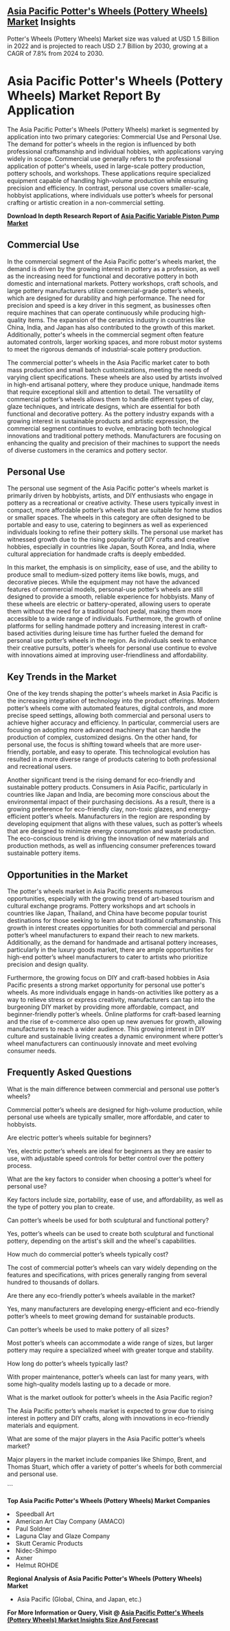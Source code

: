 <h2><a href="https://www.verifiedmarketreports.com/download-sample/?rid=349640&amp;utm_source=Github-Feb&amp;utm_medium=225" target="_blank">Asia Pacific Potter's Wheels (Pottery Wheels) Market</a> Insights</h2><p>Potter's Wheels (Pottery Wheels) Market size was valued at USD 1.5 Billion in 2022 and is projected to reach USD 2.7 Billion by 2030, growing at a CAGR of 7.8% from 2024 to 2030.</p><p><h1>Asia Pacific Potter's Wheels (Pottery Wheels) Market Report By Application</h1> <p>The Asia Pacific Potter's Wheels (Pottery Wheels) market is segmented by application into two primary categories: Commercial Use and Personal Use. The demand for potter's wheels in the region is influenced by both professional craftsmanship and individual hobbies, with applications varying widely in scope. Commercial use generally refers to the professional application of potter's wheels, used in large-scale pottery production, pottery schools, and workshops. These applications require specialized equipment capable of handling high-volume production while ensuring precision and efficiency. In contrast, personal use covers smaller-scale, hobbyist applications, where individuals use potter’s wheels for personal crafting or artistic creation in a non-commercial setting. <p><strong>Download In depth Research Report of <a href="https://www.verifiedmarketreports.com/download-sample/?rid=236118&amp;utm_source=Pulse-Dec&amp;utm_medium=225" target="_blank">Asia Pacific Variable Piston Pump Market</a></strong></p></p> <h2>Commercial Use</h2> <p>In the commercial segment of the Asia Pacific potter's wheels market, the demand is driven by the growing interest in pottery as a profession, as well as the increasing need for functional and decorative pottery in both domestic and international markets. Pottery workshops, craft schools, and large pottery manufacturers utilize commercial-grade potter’s wheels, which are designed for durability and high performance. The need for precision and speed is a key driver in this segment, as businesses often require machines that can operate continuously while producing high-quality items. The expansion of the ceramics industry in countries like China, India, and Japan has also contributed to the growth of this market. Additionally, potter's wheels in the commercial segment often feature automated controls, larger working spaces, and more robust motor systems to meet the rigorous demands of industrial-scale pottery production. <p>The commercial potter's wheels in the Asia Pacific market cater to both mass production and small batch customizations, meeting the needs of varying client specifications. These wheels are also used by artists involved in high-end artisanal pottery, where they produce unique, handmade items that require exceptional skill and attention to detail. The versatility of commercial potter’s wheels allows them to handle different types of clay, glaze techniques, and intricate designs, which are essential for both functional and decorative pottery. As the pottery industry expands with a growing interest in sustainable products and artistic expression, the commercial segment continues to evolve, embracing both technological innovations and traditional pottery methods. Manufacturers are focusing on enhancing the quality and precision of their machines to support the needs of diverse customers in the ceramics and pottery sector.</p> <h2>Personal Use</h2> <p>The personal use segment of the Asia Pacific potter's wheels market is primarily driven by hobbyists, artists, and DIY enthusiasts who engage in pottery as a recreational or creative activity. These users typically invest in compact, more affordable potter’s wheels that are suitable for home studios or smaller spaces. The wheels in this category are often designed to be portable and easy to use, catering to beginners as well as experienced individuals looking to refine their pottery skills. The personal use market has witnessed growth due to the rising popularity of DIY crafts and creative hobbies, especially in countries like Japan, South Korea, and India, where cultural appreciation for handmade crafts is deeply embedded. <p>In this market, the emphasis is on simplicity, ease of use, and the ability to produce small to medium-sized pottery items like bowls, mugs, and decorative pieces. While the equipment may not have the advanced features of commercial models, personal-use potter’s wheels are still designed to provide a smooth, reliable experience for hobbyists. Many of these wheels are electric or battery-operated, allowing users to operate them without the need for a traditional foot pedal, making them more accessible to a wide range of individuals. Furthermore, the growth of online platforms for selling handmade pottery and increasing interest in craft-based activities during leisure time has further fueled the demand for personal use potter’s wheels in the region. As individuals seek to enhance their creative pursuits, potter’s wheels for personal use continue to evolve with innovations aimed at improving user-friendliness and affordability.</p> <h2>Key Trends in the Market</h2> <p>One of the key trends shaping the potter's wheels market in Asia Pacific is the increasing integration of technology into the product offerings. Modern potter’s wheels come with automated features, digital controls, and more precise speed settings, allowing both commercial and personal users to achieve higher accuracy and efficiency. In particular, commercial users are focusing on adopting more advanced machinery that can handle the production of complex, customized designs. On the other hand, for personal use, the focus is shifting toward wheels that are more user-friendly, portable, and easy to operate. This technological evolution has resulted in a more diverse range of products catering to both professional and recreational users. <p>Another significant trend is the rising demand for eco-friendly and sustainable pottery products. Consumers in Asia Pacific, particularly in countries like Japan and India, are becoming more conscious about the environmental impact of their purchasing decisions. As a result, there is a growing preference for eco-friendly clay, non-toxic glazes, and energy-efficient potter’s wheels. Manufacturers in the region are responding by developing equipment that aligns with these values, such as potter’s wheels that are designed to minimize energy consumption and waste production. The eco-conscious trend is driving the innovation of new materials and production methods, as well as influencing consumer preferences toward sustainable pottery items.</p> <h2>Opportunities in the Market</h2> <p>The potter's wheels market in Asia Pacific presents numerous opportunities, especially with the growing trend of art-based tourism and cultural exchange programs. Pottery workshops and art schools in countries like Japan, Thailand, and China have become popular tourist destinations for those seeking to learn about traditional craftsmanship. This growth in interest creates opportunities for both commercial and personal potter’s wheel manufacturers to expand their reach to new markets. Additionally, as the demand for handmade and artisanal pottery increases, particularly in the luxury goods market, there are ample opportunities for high-end potter’s wheel manufacturers to cater to artists who prioritize precision and design quality. <p>Furthermore, the growing focus on DIY and craft-based hobbies in Asia Pacific presents a strong market opportunity for personal use potter's wheels. As more individuals engage in hands-on activities like pottery as a way to relieve stress or express creativity, manufacturers can tap into the burgeoning DIY market by providing more affordable, compact, and beginner-friendly potter’s wheels. Online platforms for craft-based learning and the rise of e-commerce also open up new avenues for growth, allowing manufacturers to reach a wider audience. This growing interest in DIY culture and sustainable living creates a dynamic environment where potter’s wheel manufacturers can continuously innovate and meet evolving consumer needs.</p> <h2>Frequently Asked Questions</h2> <p>What is the main difference between commercial and personal use potter’s wheels?</p> <p>Commercial potter’s wheels are designed for high-volume production, while personal use wheels are typically smaller, more affordable, and cater to hobbyists.</p> <p>Are electric potter’s wheels suitable for beginners?</p> <p>Yes, electric potter’s wheels are ideal for beginners as they are easier to use, with adjustable speed controls for better control over the pottery process.</p> <p>What are the key factors to consider when choosing a potter’s wheel for personal use?</p> <p>Key factors include size, portability, ease of use, and affordability, as well as the type of pottery you plan to create.</p> <p>Can potter’s wheels be used for both sculptural and functional pottery?</p> <p>Yes, potter’s wheels can be used to create both sculptural and functional pottery, depending on the artist's skill and the wheel's capabilities.</p> <p>How much do commercial potter’s wheels typically cost?</p> <p>The cost of commercial potter’s wheels can vary widely depending on the features and specifications, with prices generally ranging from several hundred to thousands of dollars.</p> <p>Are there any eco-friendly potter’s wheels available in the market?</p> <p>Yes, many manufacturers are developing energy-efficient and eco-friendly potter’s wheels to meet growing demand for sustainable products.</p> <p>Can potter’s wheels be used to make pottery of all sizes?</p> <p>Most potter’s wheels can accommodate a wide range of sizes, but larger pottery may require a specialized wheel with greater torque and stability.</p> <p>How long do potter’s wheels typically last?</p> <p>With proper maintenance, potter’s wheels can last for many years, with some high-quality models lasting up to a decade or more.</p> <p>What is the market outlook for potter’s wheels in the Asia Pacific region?</p> <p>The Asia Pacific potter’s wheels market is expected to grow due to rising interest in pottery and DIY crafts, along with innovations in eco-friendly materials and equipment.</p> <p>What are some of the major players in the Asia Pacific potter’s wheels market?</p> <p>Major players in the market include companies like Shimpo, Brent, and Thomas Stuart, which offer a variety of potter's wheels for both commercial and personal use.</p> ```</p><p><strong>Top Asia Pacific Potter's Wheels (Pottery Wheels) Market Companies</strong></p><div data-test-id=""><p><li>Speedball Art</li><li> American Art Clay Company (AMACO)</li><li> Paul Soldner</li><li> Laguna Clay and Glaze Company</li><li> Skutt Ceramic Products</li><li> Nidec-Shimpo</li><li> Axner</li><li> Helmut ROHDE</li></p><div><strong>Regional Analysis of&nbsp;Asia Pacific Potter's Wheels (Pottery Wheels) Market</strong></div><ul><li dir="ltr"><p dir="ltr">Asia Pacific (Global, China, and Japan, etc.)</p></li></ul><p><strong>For More Information or Query, Visit @&nbsp;</strong><strong><a href="https://www.verifiedmarketreports.com/product/potter-s-wheels-pottery-wheels-market/?utm_source=Github-Feb&amp;utm_medium=225" target="_blank">Asia Pacific Potter's Wheels (Pottery Wheels) Market Insights Size And Forecast</a></strong></p></div><h2>&nbsp;</h2><div data-test-id="">&nbsp;</div>
